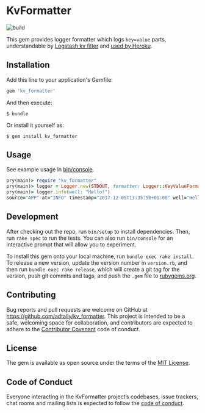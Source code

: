 # KvFormatter

![build](https://travis-ci.org/adtaily/kv_formatter.svg?branch=master)

This gem provides logger formatter which logs `key=value` parts, understandable by [Logstash kv filter](https://www.elastic.co/guide/en/logstash/current/plugins-filters-kv.html) and [used by Heroku](https://devcenter.heroku.com/articles/logging#view-logs).

## Installation

Add this line to your application's Gemfile:

```ruby
gem 'kv_formatter'
```

And then execute:

    $ bundle

Or install it yourself as:

    $ gem install kv_formatter

## Usage

See example usage in [bin/console](bin/console).

```ruby
pry(main)> require "kv_formatter"
pry(main)> logger = Logger.new(STDOUT, formatter: Logger::KeyValueFormatter.new)
pry(main)> logger.info(well: "Hello!")
source="APP" at="INFO" timestamp="2017-12-05T13:35:50+01:00" well="Hello!"
```

## Development

After checking out the repo, run `bin/setup` to install dependencies. Then, run `rake spec` to run the tests. You can also run `bin/console` for an interactive prompt that will allow you to experiment.

To install this gem onto your local machine, run `bundle exec rake install`. To release a new version, update the version number in `version.rb`, and then run `bundle exec rake release`, which will create a git tag for the version, push git commits and tags, and push the `.gem` file to [rubygems.org](https://rubygems.org).

## Contributing

Bug reports and pull requests are welcome on GitHub at https://github.com/adtaily/kv_formatter. This project is intended to be a safe, welcoming space for collaboration, and contributors are expected to adhere to the [Contributor Covenant](http://contributor-covenant.org) code of conduct.

## License

The gem is available as open source under the terms of the [MIT License](https://opensource.org/licenses/MIT).

## Code of Conduct

Everyone interacting in the KvFormatter project’s codebases, issue trackers, chat rooms and mailing lists is expected to follow the [code of conduct](https://github.com/[USERNAME]/kv_formatter/blob/master/CODE_OF_CONDUCT.md).
